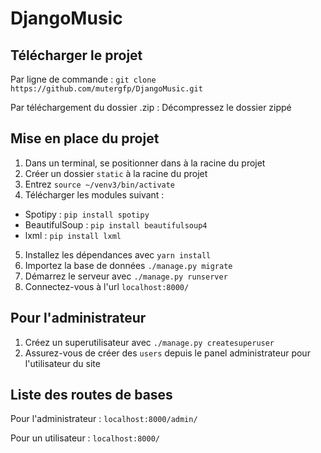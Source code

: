 # DjangoMusic

## Télécharger le projet

Par ligne de commande : `git clone https://github.com/mutergfp/DjangoMusic.git`

Par téléchargement du dossier .zip : Décompressez le dossier zippé

## Mise en place du projet

1. Dans un terminal, se positionner dans à la racine du projet
2. Créer un dossier `static` à la racine du projet
3. Entrez `source ~/venv3/bin/activate`
4. Télécharger les modules suivant :
  - Spotipy : `pip install spotipy`
  - BeautifulSoup : `pip install beautifulsoup4`
  - lxml : `pip install lxml`
5. Installez les dépendances avec `yarn install`
6. Importez la base de données `./manage.py migrate`
7. Démarrez le serveur avec `./manage.py runserver`
8. Connectez-vous à l'url `localhost:8000/`

## Pour l'administrateur

1. Créez un superutilisateur avec `./manage.py createsuperuser`
2. Assurez-vous de créer des `users` depuis le panel administrateur pour l'utilisateur du site

## Liste des routes de bases

Pour l'administrateur : `localhost:8000/admin/`

Pour un utilisateur : `localhost:8000/`



